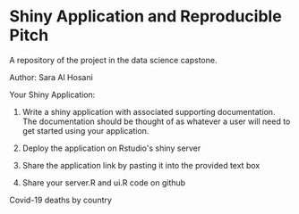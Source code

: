 # Shiny Application and Reproducible Pitch
A repository of the project in the data science capstone.

Author: Sara Al Hosani

Your Shiny Application:
1. Write a shiny application with associated supporting documentation. The documentation should be thought of as whatever a user will need to get started using your application.

2. Deploy the application on Rstudio's shiny server

3. Share the application link by pasting it into the provided text box

4. Share your server.R and ui.R code on github

Covid-19 deaths by country
